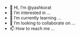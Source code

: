 - 👋 Hi, I’m @yashkorat
- 👀 I’m interested in ...
- 🌱 I’m currently learning ...
- 💞️ I’m looking to collaborate on ...
- 📫 How to reach me ...

<!---
yashkorat/yashkorat is a ✨ special ✨ repository because its `README.md` (this file) appears on your GitHub profile.
You can click the Preview link to take a look at your changes.
--->
